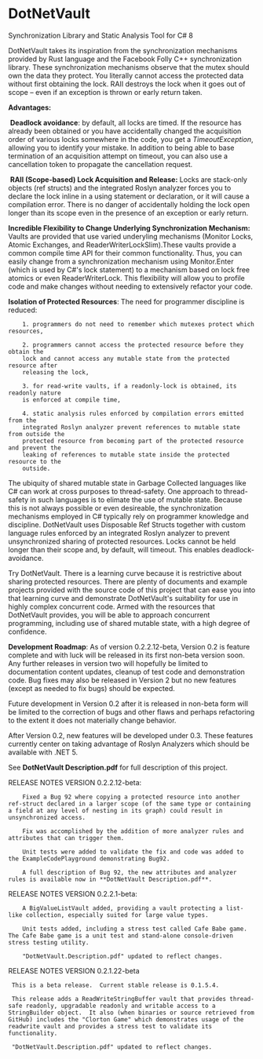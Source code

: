 DotNetVault
===========

Synchronization Library and Static Analysis Tool for C\# 8

DotNetVault takes its inspiration from the synchronization mechanisms provided
by Rust language and the Facebook Folly C++ synchronization library. These
synchronization mechanisms observe that the mutex should own the data they
protect. You literally cannot access the protected data without first obtaining
the lock. RAII destroys the lock when it goes out of scope – even if an
exception is thrown or early return taken.

**Advantages:**

​ **Deadlock avoidance**: by default, all locks are timed. If the resource has
already been obtained or you have accidentally changed the acquisition order of
various locks somewhere in the code, you get a *TimeoutException*, allowing you
to identify your mistake. In addition to being able to base termination of an
acquisition attempt on timeout, you can also use a cancellation token to
propagate the cancellation request.

​ **RAII (Scope-based) Lock Acquisition and Release:** Locks are stack-only
objects (ref structs) and the integrated Roslyn analyzer forces you to declare
the lock inline in a using statement or declaration, or it will cause a
compilation error. There is no danger of accidentally holding the lock open
longer than its scope even in the presence of an exception or early return.

**Incredible Flexibility to Change Underlying Synchronization Mechanism:**  
Vaults are provided that use varied underyling mechanisms (Monitor Locks, 
Atomic Exchanges, and ReaderWriterLockSlim).These vaults provide a common
compile time API for their common functionality.  Thus, you can easily change 
from a synchronization mechanism using Monitor.Enter (which is used by C#'s
lock statement) to a mechanism based on lock free atomics or even 
ReaderWriterLock.  This flexibility will allow you to profile code and 
make changes without needing to extensively refactor your code.

**Isolation of Protected Resources**: The need for programmer discipline is
reduced:  
		
		1. programmers do not need to remember which mutexes protect which resources, 
		
		2. programmers cannot access the protected resource before they obtain the 
		lock and cannot access any mutable state from the protected resource after 
		releasing the lock,
		
		3. for read-write vaults, if a readonly-lock is obtained, its readonly nature 
		is enforced at compile time,
		
		4. static analysis rules enforced by compilation errors emitted from the
		integrated Roslyn analyzer prevent references to mutable state from outside the
		protected resource from becoming part of the protected resource and prevent the
		leaking of references to mutable state inside the protected resource to the
		outside.

The ubiquity of shared mutable state in Garbage Collected languages like C\# can
work at cross purposes to thread-safety. One approach to thread-safety in such
languages is to elimate the use of mutable state. Because this is not always
possible or even desireable, the synchronization mechanisms employed in C\#
typically rely on programmer knowledge and discipline. DotNetVault uses
Disposable Ref Structs together with custom language rules enforced by an
integrated Roslyn analyzer to prevent unsynchronized sharing of protected
resources. Locks cannot be held longer than their scope and, by default, will
timeout. This enables deadlock-avoidance.

Try DotNetVault. There is a learning curve because it is restrictive about
sharing protected resources. There are plenty of documents and example projects
provided with the source code of this project that can ease you into that
learning curve and demonstrate DotNetVault's suitability for use in highly
complex concurrent code. Armed with the resources that DotNetVault provides, you
will be able to approach concurrent programming, including use of shared mutable
state, with a high degree of confidence.

**Development Roadmap**: 
	As of version 0.2.2.12-beta, Version 0.2 is feature complete 
and with luck will be released in its first non-beta version soon. Any further
releases in version two will hopefully be limited to documentation content updates, cleanup
of test code and demonstration code.  Bug fixes may also be released in Version 2 
but no new features (except as needed to fix bugs) should be expected.  

Future development in Version 0.2 after it is released in non-beta form will
be limited to the correction of bugs and other flaws and perhaps refactoring to 
the extent it does not materially change behavior.

After Version 0.2, new features will be developed under 0.3.  These
features currently center on taking advantage of Roslyn Analyzers which should be
available with .NET 5. 

See **DotNetVault Description.pdf** for full description of this project.

RELEASE NOTES VERSION 0.2.2.12-beta:
~~~~~~~~~~~~~~~~~~~~~~~~~~~~~~~~~~~~~~~~~~~~~~~~~~~~~~~~~~~~~~~~~~~~~~~~~~~~~~~~
    Fixed a Bug 92 where copying a protected resource into another ref-struct declared in a larger scope (of the same type or containing a field at any level of nesting in its graph) could result in unsynchronized access.  

    Fix was accomplished by the addition of more analyzer rules and attributes that can trigger them.

    Unit tests were added to validate the fix and code was added to the ExampleCodePlayground demonstrating Bug92.

    A full description of Bug 92, the new attributes and analyzer rules is available now in **DotNetVault Description.pdf**.
~~~~~~~~~~~~~~~~~~~~~~~~~~~~~~~~~~~~~~~~~~~~~~~~~~~~~~~~~~~~~~~~~~~~~~~~~~~~~~~~
RELEASE NOTES VERSION 0.2.2.1-beta:
~~~~~~~~~~~~~~~~~~~~~~~~~~~~~~~~~~~~~~~~~~~~~~~~~~~~~~~~~~~~~~~~~~~~~~~~~~~~~~~~
    A BigValueListVault added, providing a vault protecting a list-like collection, especially suited for large value types. 

    Unit tests added, including a stress test called Cafe Babe game.  The Cafe Babe game is a unit test and stand-alone console-driven stress testing utility.

    "DotNetVault.Description.pdf" updated to reflect changes.
~~~~~~~~~~~~~~~~~~~~~~~~~~~~~~~~~~~~~~~~~~~~~~~~~~~~~~~~~~~~~~~~~~~~~~~~~~~~~~~~
RELEASE NOTES VERSION 0.2.1.22-beta
~~~~~~~~~~~~~~~~~~~~~~~~~~~~~~~~~~~~~~~~~~~~~~~~~~~~~~~~~~~~~~~~~~~~~~~~~~~~~~~~
 This is a beta release.  Current stable release is 0.1.5.4.
 
 This release adds a ReadWriteStringBuffer vault that provides thread-safe readonly, upgradable readonly and writable access to a StringBuilder object.  It also (when binaries or source retrieved from GitHub) includes the "Clorton Game" which demonstrates usage of the readwrite vault and provides a stress test to validate its functionality.

 "DotNetVault.Description.pdf" updated to reflect changes.
~~~~~~~~~~~~~~~~~~~~~~~~~~~~~~~~~~~~~~~~~~~~~~~~~~~~~~~~~~~~~~~~~~~~~~~~~~~~~~~~


